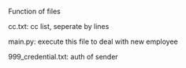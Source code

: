 Function of files

  cc.txt: cc list, seperate by lines
  
  main.py: execute this file to deal with new employee
  
  999_credential.txt: auth of sender
